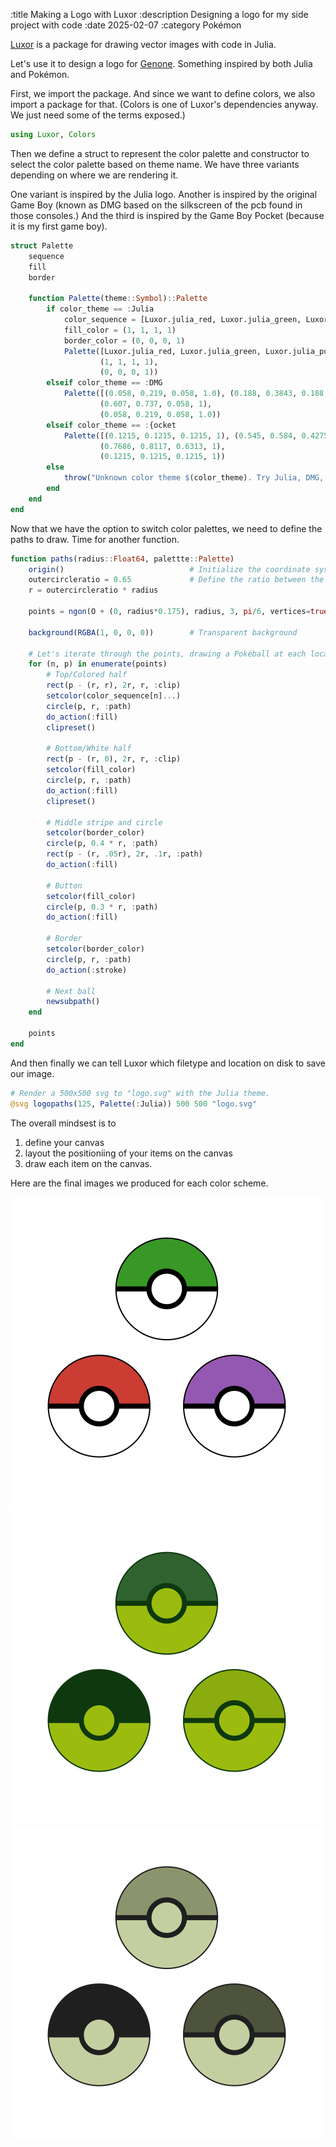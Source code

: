 :title Making a Logo with Luxor
:description Designing a logo for my side project with code
:date 2025-02-07
:category Pokémon

[Luxor](https://juliagraphics.github.io/Luxor.jl/stable/) is a package for drawing vector images with code in Julia.

Let's use it to design a logo for [Genone](/writing/genone).
Something inspired by both Julia and Pokémon.

First, we import the package.
And since we want to define colors, we also import a package for that. (Colors is one of Luxor's dependencies anyway. We just need some of the terms exposed.)

```julia
using Luxor, Colors
```

Then we define a struct to represent the color palette and constructor to select the color palette based on theme name.
We have three variants depending on where we are rendering it.

One variant is inspired by the Julia logo.
Another is inspired by the original Game Boy (known as DMG based on the silkscreen of the pcb found in those consoles.)
And the third is inspired by the Game Boy Pocket (because it is my first game boy).

```julia
struct Palette
    sequence
    fill
    border

    function Palette(theme::Symbol)::Palette
        if color_theme == :Julia
            color_sequence = [Luxor.julia_red, Luxor.julia_green, Luxor.julia_purple]
            fill_color = (1, 1, 1, 1)
            border_color = (0, 0, 0, 1)
            Palette([Luxor.julia_red, Luxor.julia_green, Luxor.julia_purple],
                    (1, 1, 1, 1),
                    (0, 0, 0, 1))
        elseif color_theme == :DMG
            Palette([(0.058, 0.219, 0.058, 1.0), (0.188, 0.3843, 0.188, 1.0), (0.545, 0.675, 0.0588, 1.0)],
                    (0.607, 0.737, 0.058, 1),
                    (0.058, 0.219, 0.058, 1.0))
        elseif color_theme == :{ocket
            Palette([(0.1215, 0.1215, 0.1215, 1), (0.545, 0.584, 0.4275, 1), (0.3019, 0.3254, 0.2353, 1)],
                    (0.7686, 0.8117, 0.6313, 1),
                    (0.1215, 0.1215, 0.1215, 1))
        else
            throw("Unknown color theme $(color_theme). Try Julia, DMG, or Pocket.")
        end
    end
end
```

Now that we have the option to switch color palettes, we need to define the paths to draw.
Time for another function.

```julia
function paths(radius::Float64, palettte::Palette)
    origin()                            # Initialize the coordinate system
    outercircleratio = 0.65             # Define the ratio between the outline of the ball and the inner button.
    r = outercircleratio * radius

    points = ngon(O + (0, radius*0.175), radius, 3, pi/6, vertices=true) # Define the three centers of our ball triangle. We will then add a pokeball on each one with the correct color.

    background(RGBA(1, 0, 0, 0))        # Transparent background

    # Let's iterate through the points, drawing a Pokéball at each location
    for (n, p) in enumerate(points)
        # Top/Colored half
        rect(p - (r, r), 2r, r, :clip)
        setcolor(color_sequence[n]...)
        circle(p, r, :path)
        do_action(:fill)
        clipreset()

        # Bottom/White half
        rect(p - (r, 0), 2r, r, :clip)
        setcolor(fill_color)
        circle(p, r, :path)
        do_action(:fill)
        clipreset()

        # Middle stripe and circle
        setcolor(border_color)
        circle(p, 0.4 * r, :path)
        rect(p - (r, .05r), 2r, .1r, :path)
        do_action(:fill)

        # Button
        setcolor(fill_color)
        circle(p, 0.3 * r, :path)
        do_action(:fill)

        # Border
        setcolor(border_color)
        circle(p, r, :path)
        do_action(:stroke)

        # Next ball
        newsubpath()
    end

    points
end
```


And then finally we can tell Luxor which filetype and location on disk to save our image.

```julia
# Render a 500x500 svg to "logo.svg" with the Julia theme.
@svg logopaths(125, Palette(:Julia)) 500 500 "logo.svg"
```

The overall mindsest is to 

1. define your canvas
2. layout the positioniing of your items on the canvas
3. draw each item on the canvas.

Here are the final images we produced for each color scheme.

<img src="logo-julia.png" alt="Julia"/>
<img src="logo-dmg.png" alt="DMG"/>
<img src="logo-pocket.png" alt="Pocket"/>
